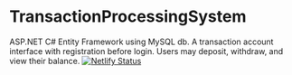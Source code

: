 # TransactionProcessingSystem
ASP.NET C# Entity Framework using MySQL db. A transaction account interface with registration before login. Users may deposit, withdraw, and view their balance. 
[![Netlify Status](https://api.netlify.com/api/v1/badges/48b66c01-6f4b-4ff9-aae1-14e015a54427/deploy-status)](https://app.netlify.com/sites/transactionprocessingsystem/deploys)
